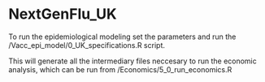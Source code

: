 # NextGenFlu_UK

To run the epidemiological modeling set the parameters and run the /Vacc_epi_model/0_UK_specifications.R script. 

This will generate all the intermediary files neccesary to run the economic analysis, which can be run from /Economics/5_0_run_economics.R

